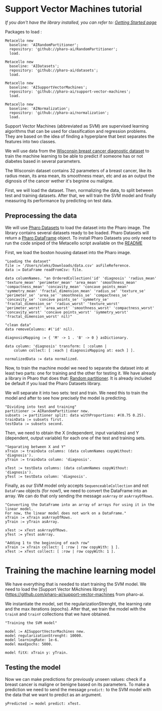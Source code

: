 # Support Vector Machines tutorial


_If you don't have the library installed, you can refer to: [Getting Started page](../GettingStarted/GettingStarted.md)_




Packages to load :

```st
Metacello new
  baseline: 'AIRandomPartitioner';
  repository: 'github://pharo-ai/RandomPartitioner';
  load.

Metacello new
  baseline: 'AIDatasets';
  repository: 'github://pharo-ai/datasets';
  load.
 
Metacello new
  baseline: 'AISupportVectorMachines';
  repository: 'github://pharo-ai/support-vector-machines';
  load.

Metacello new
  baseline: 'AINormalization';
  repository: 'github://pharo-ai/normalization';
  load.
```
Support Vector Machines (abbreviated as SVM) are supervised learning algorithms that can be used for classification and regression problems. They are based on the idea of finding a hyperplane that best separates the features into two classes.

We will use data from the [Wisconsin breast cancer diagnostic dataset](https://www.kaggle.com/code/buddhiniw/breast-cancer-prediction) to train the machine learning to be able to predict if someone has or not diabetes based in several parameters.

The Wisconsin dataset contains 32 parameters of a breast cancer, like its radius mean, its area mean, its smoothness mean, etc and as an output the dignosis of the cancer wether it's begnine ou maligne.

First, we will load the dataset. Then, normalizing the data, to split between test and training datasets. After that, we will train the SVM model and finally measuring its performance by predicting on test data.

## Preprocessing the data

We will use [Pharo Datasets](https://github.com/pharo-ai/datasets) to load the dataset into the Pharo image. The library contains several datasets ready to be loaded. Pharo Datasets will return a [Pharo DataFrame](https://github.com/PolyMathOrg/DataFrame) object. To install Pharo Datasets you only need to run the code sniped of the Metacello script available on the [README](https://github.com/pharo-ai/Datasets)

First, we load the boston housing dataset into the Pharo image.

```st
"Loading the dataset"
file := '/Users/oleks/Downloads/data.csv' asFileReference.
data := DataFrame readFromCsv: file.
```

```st
data columnNames. "an OrderedCollection('id' 'diagnosis' 'radius_mean' 'texture_mean' 'perimeter_mean' 'area_mean' 'smoothness_mean' 'compactness_mean' 'concavity_mean' 'concave points_mean' 'symmetry_mean' 'fractal_dimension_mean' 'radius_se' 'texture_se' 'perimeter_se' 'area_se' 'smoothness_se' 'compactness_se' 'concavity_se' 'concave points_se' 'symmetry_se' 'fractal_dimension_se' 'radius_worst' 'texture_worst' 'perimeter_worst' 'area_worst' 'smoothness_worst' 'compactness_worst' 'concavity_worst' 'concave points_worst' 'symmetry_worst' 'fractal_dimension_worst' nil)"
```

```st
"clean data"
data removeColumns: #('id' nil).

diagnosisMapping := { 'M' -> 1 . 'B' -> 0 } asDictionary.

data column: 'diagnosis' transform: [ :column |
	column collect: [ :each | diagnosisMapping at: each ] ].

normalizedData := data normalized.
```

Now, to train the machine model we need to separate the dataset into at least two parts: one for training and the other for testing it. We have already a library in Pharo that does that: [Random partitioner](https://github.com/pharo-ai/random-partitioner). It is already included be default if you load the Pharo Datasets library.

We will separate it into two sets: test and train. We need this to train the model and after to see how precisely the model is predicting.

```st
"Dividing into test and training"
partitioner := AIRandomPartitioner new.
subsets := partitioner split: data withProportions: #(0.75 0.25).
trainData := subsets first.
testData := subsets second.
```

Then, we need to obtain the X (independent, input variables) and Y (dependent, output variable) for each one of the test and training sets.

```st
"Separating between X and Y"
xTrain := trainData columns: (data columnNames copyWithout: 'diagnosis').
yTrain := trainData column: 'diagnosis'.

xTest := testData columns: (data columnNames copyWithout: 'diagnosis').
yTest := testData column: 'diagnosis'.
```

Finally, as our SVM model only accepts `SequenceableCollection` and not `DataFrame` objects (for now!), we need to convert the DataFrame into an array. We can do that only sending the message `asArray` or `asArrayOfRows`.

```st
"Converting the DataFrame into an array of arrays For using it in the linear model.
For now, the linear model does not work on a DataFrame."
xTrain := xTrain asArrayOfRows.
yTrain := yTrain asArray.

xTest := xTest asArrayOfRows.
yTest := yTest asArray.
```

```st
"Adding 1 to the beginning of each row"
xTrain := xTrain collect: [ :row | row copyWith: 1 ].
xTest := xTest collect: [ :row | row copyWith: 1 ].
```

# Training the machine learning model

We have everything that is needed to start training the SVM model. We need to load the [Support Vector MAchines library](https://github.com/pharo-ai/support-vector-machines from pharo-ai.

We instantiate the model, set the regularizationStrenght, the learning rate and the max iterations (epochs). After that, we train the model with the `trainX` and `trainY` collections that we have obtained.



```st 
"Training the SVM model"

model := AISupportVectorMachines new.
model regularizationStrenght: 10000.
model learningRate: 1e-6.
model maxEpochs: 5000.

model fitX: xTrain y: yTrain.
```

## Testing the model

Now we can make predictions for previously unseen values: check if a breast cancer is maligne or benigne based on its parameters. To make a prediction we need to send the message `predict:` to the SVM model with the data that we want to predict as an argument.

```st
yPredicted := model predict: xTest.
```
